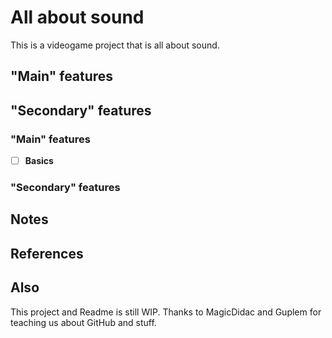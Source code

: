 # All about sound

This is a videogame project that is all about sound.

## "Main" features
## "Secondary" features

### "Main" features
- [ ] **Basics**

### "Secondary" features

## Notes

## References

## Also
This project and Readme is still WIP. Thanks to MagicDidac and Guplem for teaching us about GitHub and stuff.

